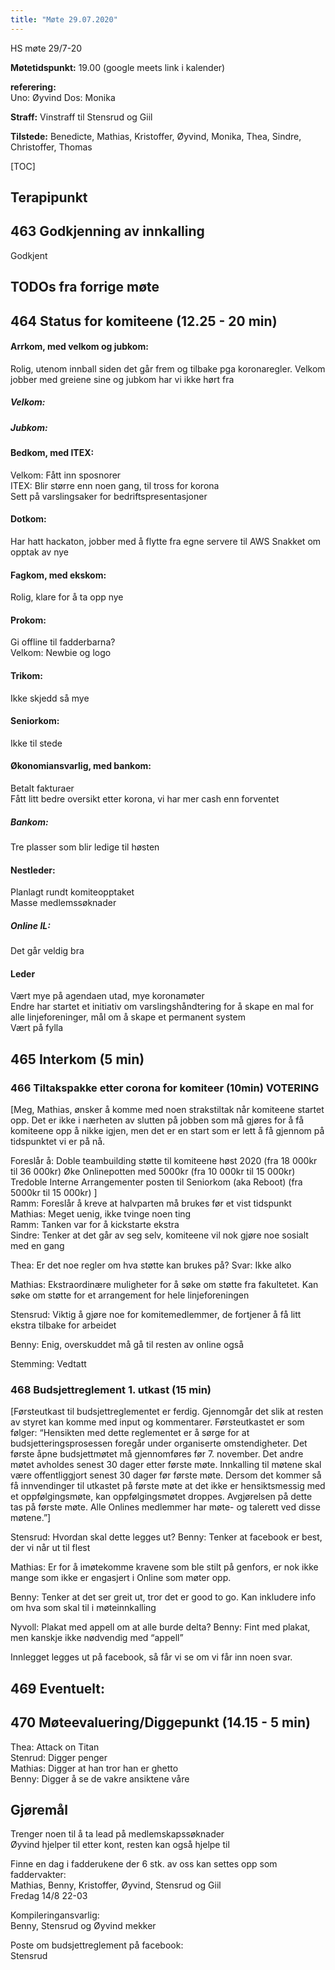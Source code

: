 ```yaml
---
title: "Møte 29.07.2020"
---
```


HS møte 29/7-20

**Møtetidspunkt:** 19.00 (google meets link i kalender)

**referering:**  
Uno: Øyvind
Dos: Monika

**Straff:** 
Vinstraff til Stensrud og Giil

**Tilstede:** 
Benedicte, Mathias, Kristoffer, Øyvind, Monika, Thea, Sindre, Christoffer, Thomas

[TOC]

## Terapipunkt

## 463 Godkjenning av innkalling
Godkjent

## TODOs fra forrige møte


## 464 Status for komiteene (12.25 - 20 min)

#### Arrkom, med velkom og jubkom:  
Rolig, utenom innball siden det går frem og tilbake pga koronaregler. Velkom jobber med greiene sine og jubkom har vi ikke hørt fra


##### Velkom:  

##### Jubkom:  

#### Bedkom, med ITEX:
Velkom: Fått inn sposnorer  
ITEX: Blir større enn noen gang, til tross for korona  
Sett på varslingsaker for bedriftspresentasjoner

#### Dotkom:
Har hatt hackaton, jobber med å flytte fra egne servere til AWS
Snakket om opptak av nye

#### Fagkom, med ekskom:
Rolig, klare for å ta opp nye

#### Prokom: 
Gi offline til fadderbarna?  
Velkom: Newbie og logo

#### Trikom:
Ikke skjedd så mye

#### Seniorkom:
Ikke til stede

#### Økonomiansvarlig, med bankom:
Betalt fakturaer  
Fått litt bedre oversikt etter korona, vi har mer cash enn forventet

##### Bankom:
Tre plasser som blir ledige til høsten

#### Nestleder:
Planlagt rundt komiteopptaket  
Masse medlemssøknader

##### Online IL:
Det går veldig bra

#### Leder
Vært mye på agendaen utad, mye koronamøter  
Endre har startet et initiativ om varslingshåndtering for å skape en mal for alle linjeforeninger, mål om å skape et permanent system  
Vært på fylla

## 465 Interkom (5 min)

### 466 Tiltakspakke etter corona for komiteer (10min) VOTERING

[Meg, Mathias, ønsker å komme med noen strakstiltak når komiteene startet opp. Det er ikke i nærheten av slutten på jobben som må gjøres for å få komiteene opp å nikke igjen, men det er en start som er lett å få gjennom på tidspunktet vi er på nå.

Foreslår å:
Doble teambuilding støtte til komiteene høst 2020 (fra 18 000kr til 36 000kr)
Øke Onlinepotten med 5000kr (fra 10 000kr til 15 000kr)
Tredoble Interne Arrangementer posten til Seniorkom (aka Reboot) (fra 5000kr til 15 000kr)
]  
Ramm: Foreslår å kreve at halvparten må brukes før et vist tidspunkt  
Mathias: Meget uenig, ikke tvinge noen ting  
Ramm: Tanken var for å kickstarte ekstra  
Sindre: Tenker at det går av seg selv, komiteene vil nok gjøre noe sosialt med en gang  

Thea: Er det noe regler om hva støtte kan brukes på? Svar: Ikke alko

Mathias: Ekstraordinære muligheter for å søke om støtte fra fakultetet. Kan søke om støtte for et arrangement for hele linjeforeningen

Stensrud: Viktig å gjøre noe for komitemedlemmer, de fortjener å få litt ekstra tilbake for arbeidet

Benny: Enig, overskuddet må gå til resten av online også

Stemming: Vedtatt


### 468 Budsjettreglement 1. utkast (15 min)

[Førsteutkast til budsjettreglementet er ferdig. Gjennomgår det slik at resten av styret kan komme med input og kommentarer. Førsteutkastet er som følger:
“Hensikten med dette reglementet er å sørge for at budsjetteringsprosessen foregår under organiserte omstendigheter.
Det første åpne budsjettmøtet må gjennomføres før 7. november. 
Det andre møtet avholdes senest 30 dager etter første møte.
Innkalling til møtene skal være offentliggjort senest 30 dager før første møte.
Dersom det kommer så få innvendinger til utkastet på første møte at det ikke er hensiktsmessig med et oppfølgingsmøte, kan oppfølgingsmøtet droppes. Avgjørelsen på dette tas på første møte.
Alle Onlines medlemmer har møte- og talerett ved disse møtene.”]

Stensrud: Hvordan skal dette legges ut?
	Benny: Tenker at facebook er best, der vi når ut til flest

Mathias: Er for å imøtekomme kravene som ble stilt på genfors, er nok ikke mange som ikke er engasjert i Online som møter opp.

Benny: Tenker at det ser greit ut, tror det er good to go. Kan inkludere info om hva som skal til i møteinnkalling

Nyvoll: Plakat med appell om at alle burde delta?
	Benny: Fint med plakat, men kanskje ikke nødvendig med “appell”

Innlegget legges ut på facebook, så får vi se om vi får inn noen svar.

## 469 Eventuelt: 


## 470 Møteevaluering/Diggepunkt (14.15 - 5 min)
Thea: Attack on Titan  
Stenrud: Digger penger  
Mathias: Digger at han tror han er ghetto  
Benny: Digger å se de vakre ansiktene våre  


## Gjøremål

Trenger noen til å ta lead på medlemskapssøknader  
Øyvind hjelper til etter kont, resten kan også hjelpe til   

Finne en dag i fadderukene der 6 stk. av oss kan settes opp som faddervakter:  
Mathias, Benny, Kristoffer, Øyvind, Stensrud og Giil  
Fredag 14/8 22-03  

Kompileringansvarlig:  
Benny, Stensrud og Øyvind mekker  

Poste om budsjettreglement på facebook:  
Stensrud